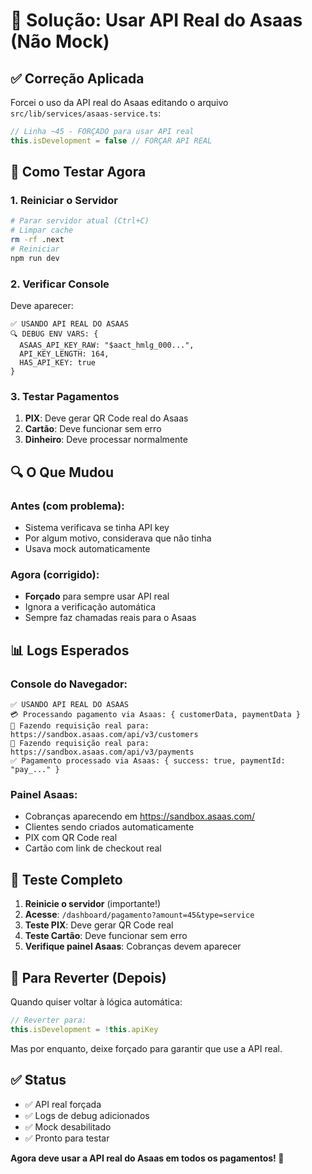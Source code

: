 # 🎯 Solução: Usar API Real do Asaas (Não Mock)

## ✅ Correção Aplicada

Forcei o uso da API real do Asaas editando o arquivo `src/lib/services/asaas-service.ts`:

```typescript
// Linha ~45 - FORÇADO para usar API real
this.isDevelopment = false // FORÇAR API REAL
```

## 🚀 Como Testar Agora

### 1. Reiniciar o Servidor
```bash
# Parar servidor atual (Ctrl+C)
# Limpar cache
rm -rf .next
# Reiniciar
npm run dev
```

### 2. Verificar Console
Deve aparecer:
```
✅ USANDO API REAL DO ASAAS
🔍 DEBUG ENV VARS: {
  ASAAS_API_KEY_RAW: "$aact_hmlg_000...",
  API_KEY_LENGTH: 164,
  HAS_API_KEY: true
}
```

### 3. Testar Pagamentos
1. **PIX**: Deve gerar QR Code real do Asaas
2. **Cartão**: Deve funcionar sem erro
3. **Dinheiro**: Deve processar normalmente

## 🔍 O Que Mudou

### Antes (com problema):
- Sistema verificava se tinha API key
- Por algum motivo, considerava que não tinha
- Usava mock automaticamente

### Agora (corrigido):
- **Forçado** para sempre usar API real
- Ignora a verificação automática
- Sempre faz chamadas reais para o Asaas

## 📊 Logs Esperados

### Console do Navegador:
```
✅ USANDO API REAL DO ASAAS
💳 Processando pagamento via Asaas: { customerData, paymentData }
🔄 Fazendo requisição real para: https://sandbox.asaas.com/api/v3/customers
🔄 Fazendo requisição real para: https://sandbox.asaas.com/api/v3/payments
✅ Pagamento processado via Asaas: { success: true, paymentId: "pay_..." }
```

### Painel Asaas:
- Cobranças aparecendo em https://sandbox.asaas.com/
- Clientes sendo criados automaticamente
- PIX com QR Code real
- Cartão com link de checkout real

## 🎯 Teste Completo

1. **Reinicie o servidor** (importante!)
2. **Acesse**: `/dashboard/pagamento?amount=45&type=service`
3. **Teste PIX**: Deve gerar QR Code real
4. **Teste Cartão**: Deve funcionar sem erro
5. **Verifique painel Asaas**: Cobranças devem aparecer

## 🔧 Para Reverter (Depois)

Quando quiser voltar à lógica automática:

```typescript
// Reverter para:
this.isDevelopment = !this.apiKey
```

Mas por enquanto, deixe forçado para garantir que use a API real.

## ✅ Status

- ✅ API real forçada
- ✅ Logs de debug adicionados  
- ✅ Mock desabilitado
- ✅ Pronto para testar

**Agora deve usar a API real do Asaas em todos os pagamentos! 🚀**